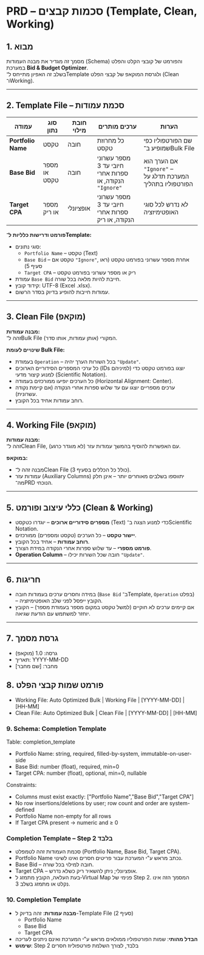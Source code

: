 # PRD – סכמות קבצים (Template, Clean, Working)

## 1. מבוא
מסמך זה מגדיר את מבנה העמודות (Schema) והפורמט של קובצי הקלט והפלט במערכת **Bid & Budget Optimizer**.  
בשלב זה האפיון מתייחס ל־Template ולגרסת המוקאפ של קבצי הפלט (Clean ו־Working).

---

## 2. Template File – סכמת עמודות

| עמודה | סוג נתון | חובת מילוי | ערכים מותרים | הערות |
|-------|----------|------------|--------------|-------|
| **Portfolio Name** | טקסט | חובה | כל מחרוזת טקסט | שם הפורטפוליו כפי שמופיע ב־Bulk File |
| **Base Bid** | מספר או טקסט | חובה | מספר עשרוני חיובי עד 3 ספרות אחרי הנקודה, או `"Ignore"` | אם הערך הוא `"Ignore"` – המערכת תדלג על הפורטפוליו בתהליך |
| **Target CPA** | מספר או ריק | אופציונלי | מספר עשרוני חיובי עד 3 ספרות אחרי הנקודה, או ריק | לא נדרש לכל סוגי האופטימיזציה |

**פורמט ודרישות כלליות ל־Template:**
- סוגי נתונים:  
  - `Portfolio Name` – טקסט (Text)  
  - `Base Bid` – טקסט אם `"Ignore"`, אחרת מספר עשרוני בפורמט טקסט (ראו סעיף 5)  
  - `Target CPA` – ריק או מספר עשרוני בפורמט טקסט
- עמודת `Base Bid` חייבת להיות מלאה בכל שורה.
- קידוד קובץ: UTF-8 (Excel .xlsx).
- עמודות חייבות להופיע בדיוק בסדר הרשום.

---

## 3. Clean File (מוקאפ)

**מבנה עמודות:**  
זהה ל־Bulk File המקורי (אותן עמודות, אותו סדר).

**שינויים לעומת Bulk File:**
- בעמודת `Operation` – בכל השורות הערך יהיה `"Update"`.
- כל ערכי המספרים הסידוריים הארוכים (IDs למיניהם) יוצגו בפורמט טקסט כדי למנוע קיצור מדעי (Scientific Notation).
- כל הערכים יופיעו ממורכזים בעמודה (Horizontal Alignment: Center).
- ערכים מספריים יוצגו עם עד שלוש ספרות אחרי הנקודה (אם קיימת נקודה עשרונית).
- רוחב עמודות אחיד בכל הקובץ.

---

## 4. Working File (מוקאפ)

**מבנה עמודות:**  
זהה ל־Clean File, עם האפשרות להוסיף בהמשך עמודות עזר (לא מוגדר כרגע).  

**במוקאפ:**  
- מבנה זהה ל־Clean File (כולל כל הכללים בסעיף 3).
- עמודות עזר (Auxiliary Columns) יתווספו בשלבים מאוחרים יותר – אינן חלק מה־PRD הנוכחי.

---

## 5. כללי עיצוב ופורמט (Clean & Working)
- **מספרים סידוריים ארוכים** – יוגדרו כטקסט (Text) כדי למנוע הצגה ב־Scientific Notation.
- **יישור טקסט** – כל הערכים (טקסט ומספרים) ממורכזים.
- **רוחב עמודות** – אחיד בכל הקובץ.
- **פורמט מספרי** – עד שלוש ספרות אחרי הנקודה במידת הצורך.
- **Operation Column** – חובה שכל השורות יכילו `"Update"`.

---

## 6. חריגות
- במידה וחסרים ערכים בעמודות חובה (`Base Bid` ב־Template, `Operation` בפלט) – הקובץ ייפסל לפני שלב האופטימיזציה.
- אם קיימים ערכים לא חוקיים (למשל טקסט במקום מספר בעמודת מספר) – הקובץ יוחזר למשתמש עם הודעת שגיאה.

---

## 7. גרסת מסמך
- גרסה: 1.0 (מוקאפ)
- תאריך: YYYY-MM-DD
- מחבר: [שם מחבר]


## 8. פורמט שמות קבצי הפלט

- Working File: Auto Optimized Bulk | Working File | [YYYY-MM-DD] | [HH-MM]
- Clean File: Auto Optimized Bulk | Clean File | [YYYY-MM-DD] | [HH-MM]



### 9. Schema: Completion Template

Table: completion_template
- Portfolio Name: string, required, filled-by-system, immutable-on-user-side
- Base Bid: number (float), required, min=0
- Target CPA: number (float), optional, min=0, nullable

Constraints:
- Columns must exist exactly: ["Portfolio Name","Base Bid","Target CPA"]
- No row insertions/deletions by user; row count and order are system-defined
- Portfolio Name non-empty for all rows
- If Target CPA present → numeric and ≥ 0

### Completion Template – Step 2 בלבד
- סכמת העמודות זהה לטמפלט (Portfolio Name, Base Bid, Target CPA).
- Portfolio Name נכתב מראש ע"י המערכת עבור פריטים חסרים ואינו לשינוי.
- Base Bid – חובה למילוי בכל שורה.
- Target CPA – אופציונלי; ניתן להשאיר ריק כשלא נדרש.
- בעת העלאה, הקובץ מתמזג ל‑Virtual Map פנימי של Step 2. המסמך הזה אינו נקלט או מתמזג בשלב 3.

### 10. Completion Template
- **מבנה עמודות**: זהה בדיוק ל-Template File (סעיף 2)
  - Portfolio Name
  - Base Bid  
  - Target CPA
- **הבדל מהותי**: שמות הפורטפוליו ממולאים מראש ע"י המערכת ואינם ניתנים לעריכה
- **שימוש**: Step 2 בלבד, לצורך השלמת פורטפוליוז חסרים



